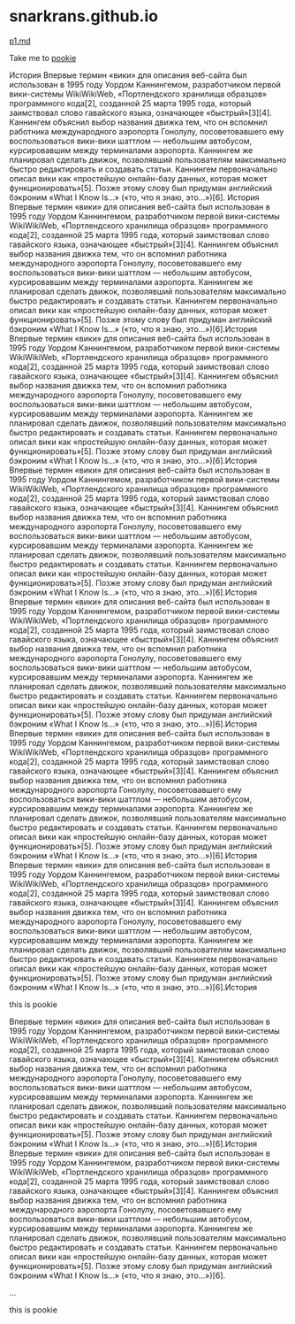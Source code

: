 # snarkrans.github.io

[p1.md](p1.md)


Take me to <a href="#pookie">pookie</a>

История
Впервые термин «вики» для описания веб-сайта был использован в 1995 году Уордом Каннингемом, разработчиком первой вики-системы WikiWikiWeb, «Портлендского хранилища образцов» программного кода[2], созданной 25 марта 1995 года, который заимствовал слово гавайского языка, означающее «быстрый»[3][4]. Каннингем объяснил выбор названия движка тем, что он вспомнил работника международного аэропорта Гонолулу, посоветовавшего ему воспользоваться вики-вики шаттлом — небольшим автобусом, курсировавшим между терминалами аэропорта. Каннингем же планировал сделать движок, позволявший пользователям максимально быстро редактировать и создавать статьи. Каннингем первоначально описал вики как «простейшую онлайн-базу данных, которая может функционировать»[5]. Позже этому слову был придуман английский бэкроним «What I Know Is…» («то, что я знаю, это…»)[6].
История
Впервые термин «вики» для описания веб-сайта был использован в 1995 году Уордом Каннингемом, разработчиком первой вики-системы WikiWikiWeb, «Портлендского хранилища образцов» программного кода[2], созданной 25 марта 1995 года, который заимствовал слово гавайского языка, означающее «быстрый»[3][4]. Каннингем объяснил выбор названия движка тем, что он вспомнил работника международного аэропорта Гонолулу, посоветовавшего ему воспользоваться вики-вики шаттлом — небольшим автобусом, курсировавшим между терминалами аэропорта. Каннингем же планировал сделать движок, позволявший пользователям максимально быстро редактировать и создавать статьи. Каннингем первоначально описал вики как «простейшую онлайн-базу данных, которая может функционировать»[5]. Позже этому слову был придуман английский бэкроним «What I Know Is…» («то, что я знаю, это…»)[6].История
Впервые термин «вики» для описания веб-сайта был использован в 1995 году Уордом Каннингемом, разработчиком первой вики-системы WikiWikiWeb, «Портлендского хранилища образцов» программного кода[2], созданной 25 марта 1995 года, который заимствовал слово гавайского языка, означающее «быстрый»[3][4]. Каннингем объяснил выбор названия движка тем, что он вспомнил работника международного аэропорта Гонолулу, посоветовавшего ему воспользоваться вики-вики шаттлом — небольшим автобусом, курсировавшим между терминалами аэропорта. Каннингем же планировал сделать движок, позволявший пользователям максимально быстро редактировать и создавать статьи. Каннингем первоначально описал вики как «простейшую онлайн-базу данных, которая может функционировать»[5]. Позже этому слову был придуман английский бэкроним «What I Know Is…» («то, что я знаю, это…»)[6].История
Впервые термин «вики» для описания веб-сайта был использован в 1995 году Уордом Каннингемом, разработчиком первой вики-системы WikiWikiWeb, «Портлендского хранилища образцов» программного кода[2], созданной 25 марта 1995 года, который заимствовал слово гавайского языка, означающее «быстрый»[3][4]. Каннингем объяснил выбор названия движка тем, что он вспомнил работника международного аэропорта Гонолулу, посоветовавшего ему воспользоваться вики-вики шаттлом — небольшим автобусом, курсировавшим между терминалами аэропорта. Каннингем же планировал сделать движок, позволявший пользователям максимально быстро редактировать и создавать статьи. Каннингем первоначально описал вики как «простейшую онлайн-базу данных, которая может функционировать»[5]. Позже этому слову был придуман английский бэкроним «What I Know Is…» («то, что я знаю, это…»)[6].История
Впервые термин «вики» для описания веб-сайта был использован в 1995 году Уордом Каннингемом, разработчиком первой вики-системы WikiWikiWeb, «Портлендского хранилища образцов» программного кода[2], созданной 25 марта 1995 года, который заимствовал слово гавайского языка, означающее «быстрый»[3][4]. Каннингем объяснил выбор названия движка тем, что он вспомнил работника международного аэропорта Гонолулу, посоветовавшего ему воспользоваться вики-вики шаттлом — небольшим автобусом, курсировавшим между терминалами аэропорта. Каннингем же планировал сделать движок, позволявший пользователям максимально быстро редактировать и создавать статьи. Каннингем первоначально описал вики как «простейшую онлайн-базу данных, которая может функционировать»[5]. Позже этому слову был придуман английский бэкроним «What I Know Is…» («то, что я знаю, это…»)[6].История
Впервые термин «вики» для описания веб-сайта был использован в 1995 году Уордом Каннингемом, разработчиком первой вики-системы WikiWikiWeb, «Портлендского хранилища образцов» программного кода[2], созданной 25 марта 1995 года, который заимствовал слово гавайского языка, означающее «быстрый»[3][4]. Каннингем объяснил выбор названия движка тем, что он вспомнил работника международного аэропорта Гонолулу, посоветовавшего ему воспользоваться вики-вики шаттлом — небольшим автобусом, курсировавшим между терминалами аэропорта. Каннингем же планировал сделать движок, позволявший пользователям максимально быстро редактировать и создавать статьи. Каннингем первоначально описал вики как «простейшую онлайн-базу данных, которая может функционировать»[5]. Позже этому слову был придуман английский бэкроним «What I Know Is…» («то, что я знаю, это…»)[6].История
Впервые термин «вики» для описания веб-сайта был использован в 1995 году Уордом Каннингемом, разработчиком первой вики-системы WikiWikiWeb, «Портлендского хранилища образцов» программного кода[2], созданной 25 марта 1995 года, который заимствовал слово гавайского языка, означающее «быстрый»[3][4]. Каннингем объяснил выбор названия движка тем, что он вспомнил работника международного аэропорта Гонолулу, посоветовавшего ему воспользоваться вики-вики шаттлом — небольшим автобусом, курсировавшим между терминалами аэропорта. Каннингем же планировал сделать движок, позволявший пользователям максимально быстро редактировать и создавать статьи. Каннингем первоначально описал вики как «простейшую онлайн-базу данных, которая может функционировать»[5]. Позже этому слову был придуман английский бэкроним «What I Know Is…» («то, что я знаю, это…»)[6].История

<a name="pookie">this is pookie</a>

Впервые термин «вики» для описания веб-сайта был использован в 1995 году Уордом Каннингемом, разработчиком первой вики-системы WikiWikiWeb, «Портлендского хранилища образцов» программного кода[2], созданной 25 марта 1995 года, который заимствовал слово гавайского языка, означающее «быстрый»[3][4]. Каннингем объяснил выбор названия движка тем, что он вспомнил работника международного аэропорта Гонолулу, посоветовавшего ему воспользоваться вики-вики шаттлом — небольшим автобусом, курсировавшим между терминалами аэропорта. Каннингем же планировал сделать движок, позволявший пользователям максимально быстро редактировать и создавать статьи. Каннингем первоначально описал вики как «простейшую онлайн-базу данных, которая может функционировать»[5]. Позже этому слову был придуман английский бэкроним «What I Know Is…» («то, что я знаю, это…»)[6].История
Впервые термин «вики» для описания веб-сайта был использован в 1995 году Уордом Каннингемом, разработчиком первой вики-системы WikiWikiWeb, «Портлендского хранилища образцов» программного кода[2], созданной 25 марта 1995 года, который заимствовал слово гавайского языка, означающее «быстрый»[3][4]. Каннингем объяснил выбор названия движка тем, что он вспомнил работника международного аэропорта Гонолулу, посоветовавшего ему воспользоваться вики-вики шаттлом — небольшим автобусом, курсировавшим между терминалами аэропорта. Каннингем же планировал сделать движок, позволявший пользователям максимально быстро редактировать и создавать статьи. Каннингем первоначально описал вики как «простейшую онлайн-базу данных, которая может функционировать»[5]. Позже этому слову был придуман английский бэкроним «What I Know Is…» («то, что я знаю, это…»)[6].

... 


<a name="pookie">this is pookie</a>

